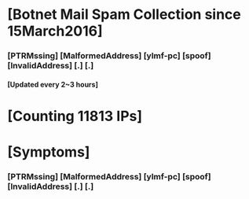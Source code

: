 # [Botnet Mail Spam Collection since 15March2016]
### [PTRMssing] [MalformedAddress] [ylmf-pc] [spoof] [InvalidAddress] [.] [.]
#### [Updated every 2~3 hours]

# [Counting 11813 IPs]

# [Symptoms] 
###   [PTRMssing] [MalformedAddress] [ylmf-pc] [spoof] [InvalidAddress] [.] [.]
